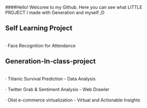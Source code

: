 ####Hello! Welcome to my Github. Here you can see what LITTLE PROJECT I made with Generation and myself ;D</br>

## Self Learning Project
<br>‧ Face Recognition for Attendance</br>

## Generation-In-class-project
<br>‧ Titianic Survival Prediction - Data Analysis</br>
<br>‧ Twitter Grab & Sentiment Analysis - Web Drawler</br>
<br>‧ Olist e-commerce virtualization - Virtual and Actionable Insights</br>
